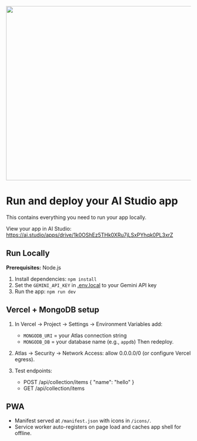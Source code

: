 <div align="center">
<img width="1200" height="475" alt="GHBanner" src="https://github.com/user-attachments/assets/0aa67016-6eaf-458a-adb2-6e31a0763ed6" />
</div>

# Run and deploy your AI Studio app

This contains everything you need to run your app locally.

View your app in AI Studio: https://ai.studio/apps/drive/1k0OShEz5THk0XRu7jLSxPYhqk0PL3xrZ

## Run Locally

**Prerequisites:**  Node.js


1. Install dependencies:
   `npm install`
2. Set the `GEMINI_API_KEY` in [.env.local](.env.local) to your Gemini API key
3. Run the app:
   `npm run dev`

## Vercel + MongoDB setup

1. In Vercel → Project → Settings → Environment Variables add:
   - `MONGODB_URI` = your Atlas connection string
   - `MONGODB_DB` = your database name (e.g., `appdb`)
   Then redeploy.

2. Atlas → Security → Network Access: allow 0.0.0.0/0 (or configure Vercel egress).

3. Test endpoints:
   - POST /api/collection/items  { "name": "hello" }
   - GET  /api/collection/items

## PWA

- Manifest served at `/manifest.json` with icons in `/icons/`.
- Service worker auto-registers on page load and caches app shell for offline.
